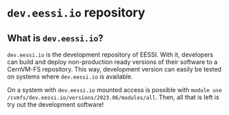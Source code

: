 # `dev.eessi.io` repository

## What is `dev.eessi.io`?

`dev.eessi.io` is the development repository of EESSI. With it, developers can build and deploy non-production ready versions of their software to a CernVM-FS repository. 
This way, development version can easily be tested on systems where `dev.eessi.io` is available.

On a system with `dev.eessi.io` mounted access is possible with `module use /cvmfs/dev.eessi.io/versions/2023.06/modules/all`. Then, all that is left is
try out the development software!
